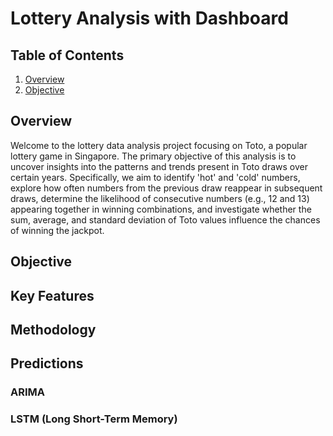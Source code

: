 # Lottery Analysis with Dashboard 

## Table of Contents

1) [Overview](#overview)
2) [Objective](#objective)

## Overview
Welcome to the lottery data analysis project focusing on Toto, a popular lottery game in Singapore. The primary objective of this analysis is to uncover insights into the patterns and trends present in Toto draws over certain years. Specifically, we aim to identify 'hot' and 'cold' numbers, explore how often numbers from the previous draw reappear in subsequent draws, determine the likelihood of consecutive numbers (e.g., 12 and 13) appearing together in winning combinations, and investigate whether the sum, average, and standard deviation of Toto values influence the chances of winning the jackpot.

## Objective

## Key Features

## Methodology

## Predictions

### ARIMA

### LSTM (Long Short-Term Memory)
